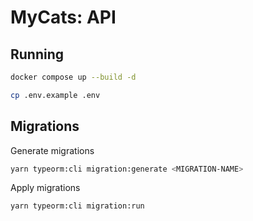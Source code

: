 # MyCats: API

## Running
```bash
docker compose up --build -d
```

```bash
cp .env.example .env
```

## Migrations
Generate migrations
```bash
yarn typeorm:cli migration:generate <MIGRATION-NAME>
```

Apply migrations
```bash
yarn typeorm:cli migration:run
```